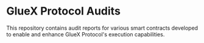 # GlueX Protocol Audits
This repository contains audit reports for various smart contracts developed to enable and enhance GlueX Protocol's execution capabilities.